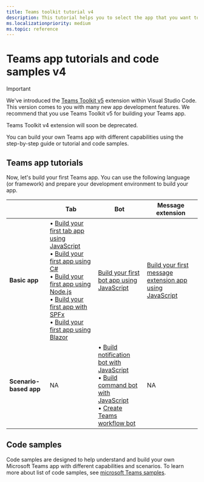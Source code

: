 ```yaml
---
title: Teams toolkit tutorial v4
description: This tutorial helps you to select the app that you want to build and lists the associated guides.
ms.localizationpriority: medium
ms.topic: reference
---
```

# Teams app tutorials and code samples v4

> [!IMPORTANT]
>
> We've introduced the [Teams Toolkit v5](../teams-toolkit-fundamentals.md) extension within Visual Studio Code. This version comes to you with many new app development features. We recommend that you use Teams Toolkit v5 for building your Teams app.
>
> Teams Toolkit v4 extension will soon be deprecated.

You can build your own Teams app with different capabilities using the step-by-step guide or tutorial and code samples.

## Teams app tutorials

Now, let's build your first Teams app. You can use the following language (or framework) and prepare your development environment to build your app.

| &nbsp; | **Tab** | **Bot** | **Message extension** |
| --- | --- | --- | --- |
| **Basic app** | • [Build your first tab app using JavaScript](~/toolkit/toolkit-v4/sbs-v4/sbs-gs-javascript-v4.yml) <br> •  [Build your first app using C#](~/toolkit/toolkit-v4/sbs-v4/sbs-gs-csharp-v4.yml) <br> • [Build your first app using Node.js](~/toolkit/toolkit-v4/sbs-v4/sbs-gs-nodejs-v4.yml) <br> • [Build your first app with SPFx](~/toolkit/toolkit-v4/sbs-v4/sbs-gs-spfx-v4.yml) <br> • [Build your first app using Blazor](~/toolkit/toolkit-v4/sbs-v4/sbs-gs-blazorupdate-v4.yml) |[Build your first bot app using JavaScript](~/toolkit/toolkit-v4/sbs-v4/sbs-gs-bot-v4.yml)| [Build your first message extension app using JavaScript](~/toolkit/toolkit-v4/sbs-v4/sbs-gs-msgext-v4.yml)|
| **Scenario-based app** | NA | • [Build notification bot with JavaScript](~/toolkit/toolkit-v4/sbs-v4/sbs-gs-notificationbot-v4.yml) <br> • [Build command bot with JavaScript](~/toolkit/toolkit-v4/sbs-v4/sbs-gs-commandbot-v4.yml) <br> • [Create Teams workflow bot](~/toolkit/toolkit-v4/sbs-v4/sbs-gs-workflow-bot-v4.yml) | NA |

## Code samples

Code samples are designed to help understand and build your own Microsoft Teams app with different capabilities and scenarios. To learn more about list of code samples, see [microsoft Teams samples](https://github.com/OfficeDev/Microsoft-Teams-Samples).
